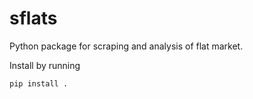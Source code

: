 # sflats
Python package for scraping and analysis of flat market.

Install by running

```python
pip install .
```


